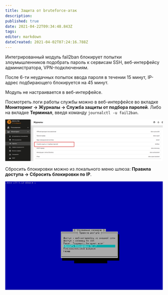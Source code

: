 ```yaml
---
title: Защита от bruteforce-атак
description: 
published: true
date: 2021-04-22T09:34:48.843Z
tags: 
editor: markdown
dateCreated: 2021-04-02T07:24:16.788Z
---
```


Интегрированный модуль fail2ban блокирует попытки злоумышленников подобрать пароль к сервисам SSH, веб-интерфейсу администратора, VPN-подключениям.

После 6-ти неудачных попыток ввода пароля в течении 15 минут, IP-адрес подбирающего блокируется на 45 минут.

Модуль не настраивается в веб-интерфейсе.

Посмотреть логи работы службы можно в веб-интерфейсе во вкладке **Мониторинг -> Журналы -> Служба защиты от подбора паролей**. Либо на вкладке **Терминал**, введя команду `journalctl -u fail2ban`.

![bruteforce-log.png](/bruteforce-log.png)

Сбросить блокировки можно из локального меню шлюза: **Правила доступа -> Сбросить блокировки по IP**.

![bruteforce.png](/bruteforce.png)